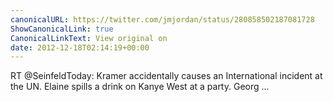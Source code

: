 ```yaml
---
canonicalURL: https://twitter.com/jmjordan/status/280858502187081728
ShowCanonicalLink: true
CanonicalLinkText: View original on
date: 2012-12-18T02:14:19+00:00
---
```

RT @SeinfeldToday: Kramer accidentally causes an International incident at the UN. Elaine spills a drink on Kanye West at a party. Georg ...